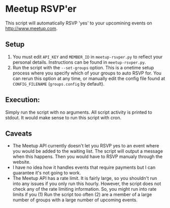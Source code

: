 Meetup RSVP'er
==============

This script will automatically RSVP 'yes' to your upcomining events on 
http://www.meetup.com.

## Setup
1. You must edit `API_KEY` and `MEMBER_ID` in `meetup-rsvper.py` to reflect
   your personal details. Instructions can be found in `meetup-rsvper.py`.
2. Run the script with the `--set-groups` option. This is a onetime setup
   process where you specify which of your groups to auto RSVP for. You can
   rerun this option at any time, or manually edit the config file found at
   `CONFIG_FILENAME` (`groups.config` by default).

## Execution:
Simply run the script with no arguments. All script activity is printed
to stdout. It would make sense to run this script with cron.

## Caveats
* The Meetup API currently doesn't let you RSVP yes to an event where you
  would be added to the waiting list. The script will output a message when
  this happens. Then you would have to RSVP manualy through the website.
* I have no idea how it handles events that require payments but I can
  guarantee it's not going to work.    
* The Meetup API has a rate limit. It is fairly large, so you shouldn't run
  into any issues if you only run this hourly. However, the script does not
  check any of the rate limiting information. So, you might run into rate
  limits if you (1) Run the script too often (2) are a member of a large
  number of groups with a large number of upcoming events.
